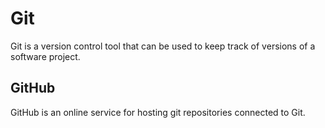 # Git

Git is a version control tool that can be used to keep track of versions of a software project.

## GitHub

GitHub is an online service for hosting git repositories connected to Git.